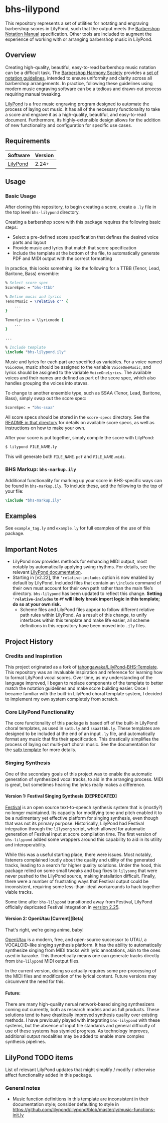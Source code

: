 # bhs-lilypond
This repository represents a set of utilities for notating and engraving barbershop scores in LilyPond, such that the output meets the [Barbershop Notation Manual][2] specification. Other tools are included to augment the experience of working with or arranging barbershop music in LilyPond.

## Overview
Creating high-quality, beautiful, easy-to-read barbershop music notation can be a difficult task. The [Barbershop Harmony Society][1] provides a [set of notation guidelines][2], intended to ensure uniformity and clarity across all barbershop arrangements. In practice, following these guidelines using modern music engraving software can be a tedious and drawn-out process requiring manual tweaking.

[LilyPond][3] is a free music engraving program designed to automate the process of laying out music. It has all of the necessary functionality to take a score and engrave it as a high-quality, beautiful, and easy-to-read document. Furthermore, its highly-extensible design allows for the addition of new functionality and configuration for specific use cases.

## Requirements
| Software      | Version |
|---------------|---------|
| [LilyPond][3] | 2.24+   |

## Usage

### Basic Usage

After cloning this repository, to begin creating a score, create a `.ly` file in the top level `bhs-lilypond` directory.

Creating a barbershop score with this package requires the following basic steps:
* Select a pre-defined score specification that defines the desired voice parts and layout
* Provide music and lyrics that match that score specification
* Include the template at the bottom of the file, to automatically generate PDF and MIDI output with the correct formatting

In practice, this looks something like the following for a TTBB (Tenor, Lead, Baritone, Bass) ensemble:
```LilyPond
% Select score spec
ScoreSpec = "bhs-ttbb"

% Define music and lyrics
TenorMusic = \relative c'' {
    ...
}

TenorLyrics = \lyricmode {
    ...
}

...

% Include template
\include "bhs-lilypond.ily"
```

Music and lyrics for each part are specified as variables. For a voice named `VoiceOne`, music should be assigned to the variable `VoiceOneMusic`, and lyrics should be assigned to the variable `VoiceOneLyrics`. The available voices and their names are defined as part of the score spec, which also handles grouping the voices into staves.

To change to another ensemble type, such as SSAA (Tenor, Lead, Baritone, Bass), simply swap out the score spec:
```LilyPond
ScoreSpec = "bhs-ssaa"
```

All score specs should be stored in the `score-specs` directory. See the [README in that directory](score-specs/README.md) for details on available score specs, as well as instructions on how to make your own.

After your score is put together, simply compile the score with LilyPond:
```bash
$ lilypond FILE_NAME.ly
```
This will generate both `FILE_NAME.pdf` and `FILE_NAME.midi`.

### BHS Markup: `bhs-markup.ily`
Additional functionality for marking up your score in BHS-specific ways can be found in `bhs-markup.ily`. To include these, add the following to the top of your file:
```LilyPond
\include "bhs-markup.ily"
```
<!-- TODO: Document available functions -->

## Examples
See `example_tag.ly` and `example.ly` for full examples of the use of this package.
<!-- TODO: embed picture? -->
<!-- TODO: If I embed a picture, I should probably move this earlier... -->

## Important Notes
<!-- TODO: It looks as if the location of this documentation is changing in v2.25; be on the lookout for where it ends up -->
* LilyPond now provides methods for enhancing MIDI output, most notably by automatically applying swing rhythms. For details, see the relevant [LilyPond documentation][9].
* Starting in [v2.22], the `'relative-includes` option is now enabled by default by LilyPond. Included files that contain an `\include` command of their own must account for their own path rather than the main file’s directory. `bhs-lilypond` has been updated to reflect this change. **Setting `'relative-includes` to `#f` will likely break import logic in this template; do so at your own risk.**
    * Scheme files and LilyPond files appear to follow different relative path rules within LilyPond. As a result of this change, to unify interfaces within this template and make life easier, all scheme definitions in this repository have been moved into `.ily` files.

## Project History

### Credits and Inspiration
This project originated as a fork of [tahongawaka/LilyPond-BHS-Template][8]. This repository was an invaluable inspiration and reference for learning how to format LilyPond vocal scores. Over time, as my understanding of the language improved, I began to replace components of the template to better match the notation guidelines and make score building easier. Once I became familiar with the built-in LilyPond choral template system, I decided to implement my own system completely from scratch.

### Core LilyPond Functionality
The core funcitonality of this package is based off of the built-in LilyPond choral templates, as used in `satb.ly` and `ssaattbb.ly`. These templates are designed to be included at the end of an input `.ly` file, and automatically format any music that fits their specification. This drastically simplifies the process of laying out multi-part choral music. See the documentation for the [satb template][4] for more details.

<!-- TODO: Expand on the options this brings to the table; especially Key and Time -->

### Singing Synthesis
One of the secondary goals of this project was to enable the automatic generation of synthesized vocal tracks, to aid in the arranging process. MIDI is great, but sometimes hearing the lyrics really makes a difference.

#### Version 1: Festival Singing Synthesis [DEPRECATED]
[Festival][5] is an open source text-to-speech synthesis system that is (mostly?) no longer maintained. Its capacity for modifying tone and pitch enabled it to be a rudimentary yet effective platform for singing synthesis, even though that was not its primary purpose. Historically, LilyPond had Festival integration through the `lilysong` script, which allowed for automatic generation of Festival input at score compilation time. The first version of `bhs-lilypond` added some wrappers around this capability to aid in its utility and interoperability.

While this was a useful starting place, there were issues. Most notably, listeners complained loudly about the quality and utility of the generated tracks, leading to a search for higher quality solutions. Under the hood, this package relied on some small tweaks and bug fixes to `lilysong` that were never pushed to the LilyPond source, making installation difficult. Finally, there were a number of frustrating ways that Festival output could be inconsistent, requiring some less-than-ideal workarounds to hack together viable tracks.

Some time after `bhs-lilypond` transitioned away from Festival, LilyPond officially depricated Festival integration in [version 2.25][6].

#### Version 2: OpenUtau [Current][Beta]
That's right, we're going anime, baby!

[OpenUtau][7] is a modern, free, and open-source successor to UTAU, a VOCALOID-like singing synthesis platform. It has the ability to automatically synthesize singing from MIDI tracks with lyric annotations, akin to the ones used in karaoke. This theoretically means one can generate tracks directly from `bhs-lilypond` MIDI output files.

In the current version, doing so actually requires some pre-processing of the MIDI files and modification of the lyrical content. Future versions may circumvent the need for this.

#### Future:
There are many high-quality nerual network-based singing synthesizers coming out currently, both as research models and as full products. These solutions tend to have drastically improved synthesis quality over existing methods. I have previously played with integrating `bhs-lilypond` with these systems, but the absence of input file standards and general difficulty of use of these systems has stymied progress. As technology improves, additional output modalities may be added to enable more complex synthesis pipelines.

## LilyPond TODO items
List of relevant LilyPond updates that might simplify / modify / otherwise affect functionality added in this package.

### General notes

* Music function definitions in this template are inconsistent in their documentation style; consider defaulting to style in https://github.com/lilypond/lilypond/blob/master/ly/music-functions-init.ly


[1]: https://www.barbershop.org/
[2]: http://www.barbershop.org/files/documents/getandmakemusic/Barbershop%20Notation%20Manual.pdf
[3]: http://lilypond.org
[4]: https://lilypond.org/doc/v2.20/Documentation/learning/satb-template
[5]: https://www.cstr.ed.ac.uk/projects/festival/
[6]: https://lilypond.org/doc/v2.25/Documentation/changes/miscellaneous-improvements
[7]: https://www.openutau.com/
[8]: https://github.com/tahongawaka/LilyPond-BHS-Template
[9]: https://lilypond.org/doc/Documentation/notation/enhancing-midi-output
[10]: http://lilypond.org/doc/v2.22/Documentation/changes/